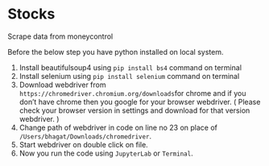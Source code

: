# Stocks
Scrape data from moneycontrol 

Before the below step you have python installed on local system.

1. Install beautifulsoup4 using `pip install bs4` command on terminal
2. Install selenium using `pip install selenium` command on terminal
3. Download webdriver from `https://chromedriver.chromium.org/downloads`for chrome and if you don’t have chrome then you google for your browser webdriver. ( Please check your browser version in settings and download for that version webdriver. )
4. Change path of webdriver in code on line no 23 on place of `/Users/bhagat/Downloads/chromedriver`.
5. Start webdriver on double click on file.
6. Now you run the code using `JupyterLab` or `Terminal`.
